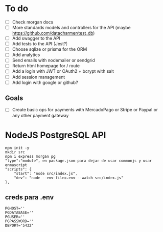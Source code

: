 # To do
- [ ] Check morgan docs
- [ ] More standards models and controllers for the API (maybe https://github.com/datacharmer/test_db)
- [ ] Add swagger to the API
- [ ] Add tests to the API (Jest?)
- [ ] Choose sqlize or prisma for the ORM
- [ ] Add analytics
- [ ] Send emails with nodemailer or sendgrid
- [ ] Return html homepage for / route
- [ ] Add a login with JWT or OAuth2 + bcrypt with salt
- [ ] Add session management
- [ ] Add login with google or github?

## Goals
- [ ] Create basic ops for payments with MercadoPago or Stripe or Paypal or any other payment gateway

# NodeJS PostgreSQL API
    npm init -y
    mkdir src
    npm i express morgan pg
    "type":"module", en package.json para dejar de usar commonjs y usar enmascript
    "scripts": {
        "start": "node src/index.js",
        "dev": "node --env-file=.env --watch src/index.js"
    },

## creds para .env
    PGHOST=''
    PGDATABASE=''
    PGUSER=''
    PGPASSWORD=''
    DBPORT='5432'
